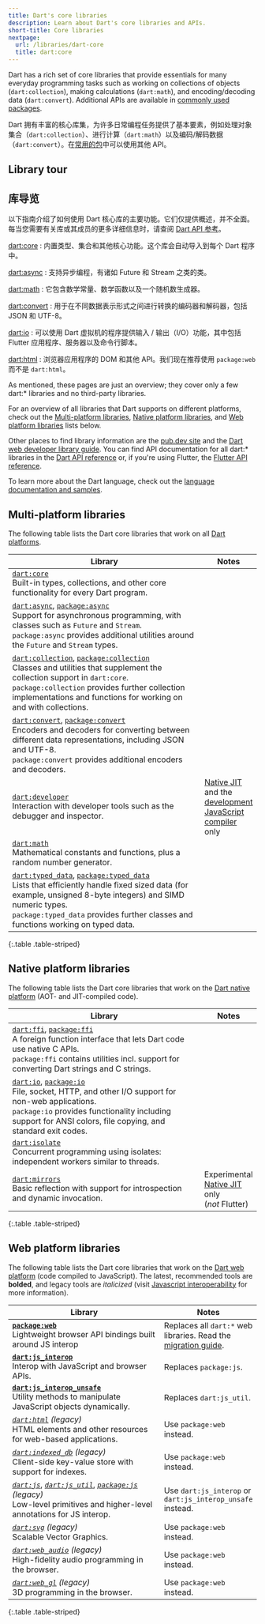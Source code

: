 ```yaml
---
title: Dart's core libraries
description: Learn about Dart's core libraries and APIs.
short-title: Core libraries
nextpage:
  url: /libraries/dart-core
  title: dart:core
---
```


<style>
  th:first-child {
    width: 80%;
  }
</style>

Dart has a rich set of core libraries that provide essentials for many everyday
programming tasks such as
working on collections of objects (`dart:collection`),
making calculations (`dart:math`),
and encoding/decoding data (`dart:convert`).
Additional APIs are available in
[commonly used packages](/resources/useful-packages).

Dart 拥有丰富的核心库集，为许多日常编程任务提供了基本要素，例如处理对象集合（`dart:collection`）、进行计算（`dart:math`）以及编码/解码数据（`dart:convert`）。在[常用的包](/resources/useful-packages)中可以使用其他 API。

## Library tour

## 库导览

以下指南介绍了如何使用 Dart 核心库的主要功能。它们仅提供概述，并不全面。每当您需要有关库或其成员的更多详细信息时，请查阅 [Dart API 参考][Dart API]。

[dart:core](/libraries/dart-core)
: 内置类型、集合和其他核心功能。这个库会自动导入到每个 Dart 程序中。

[dart:async](/libraries/dart-async)
: 支持异步编程，有诸如 Future 和 Stream 之类的类。

[dart:math](/libraries/dart-math)
: 它包含数学常量、数学函数以及一个随机数生成器。

[dart:convert](/libraries/dart-convert)
: 用于在不同数据表示形式之间进行转换的编码器和解码器，包括 JSON 和 UTF-8。

[dart:io](/libraries/dart-io)
: 可以使用 Dart 虚拟机的程序提供输入 / 输出（I/O）功能，其中包括 Flutter 应用程序、服务器以及命令行脚本。

[dart:html](/libraries/dart-html)
: 浏览器应用程序的 DOM 和其他 API。我们现在推荐使用 `package:web` 而不是 `dart:html`。

As mentioned, these pages are just an overview;
they cover only a few dart:\* libraries
and no third-party libraries.

For an overview of all libraries that Dart supports on different platforms,
check out the [Multi-platform libraries](#multi-platform-libraries),
[Native platform libraries](#native-platform-libraries), and
[Web platform libraries](#web-platform-libraries) lists below.

Other places to find library information are the
[pub.dev site]({{site.pub}}) and the
[Dart web developer library guide][webdev libraries].
You can find API documentation for all dart:\* libraries in the
[Dart API reference][Dart API] or, if you're using Flutter,
the [Flutter API reference][api-flutter].

To learn more about the Dart language,
check out the [language documentation and samples](/language).

[Dart API]: {{site.dart-api}}/{{site.sdkInfo.channel}}
[webdev libraries]: /web/libraries
[api-flutter]: {{site.flutter-api}}

## Multi-platform libraries

The following table lists the Dart core libraries that work on all
[Dart platforms](/overview#platform).

| Library                                                                                                                                                                                                                                                                                  | Notes                                                              |
| ---------------------------------------------------------------------------------------------------------------------------------------------------------------------------------------------------------------------------------------------------------------------------------------- | ------------------------------------------------------------------ |
| [`dart:core`][dart-core]<br>Built-in types, collections, and other core functionality for every Dart program.                                                                                                                                                                            |                                                                    |
| [`dart:async`][dart-async], [`package:async`][package-async]<br>Support for asynchronous programming, with classes such as `Future` and `Stream`.<br>`package:async` provides additional utilities around the `Future` and `Stream` types.                                               |                                                                    |
| [`dart:collection`][dart-collection], [`package:collection`][package-collection]<br>Classes and utilities that supplement the collection support in `dart:core`.<br>`package:collection` provides further collection implementations and functions for working on and with collections.  |                                                                    |
| [`dart:convert`][dart-convert], [`package:convert`][package-convert]<br>Encoders and decoders for converting between different data representations, including JSON and UTF-8.<br>`package:convert` provides additional encoders and decoders.                                           |                                                                    |
| [`dart:developer`][dart-developer]<br>Interaction with developer tools such as the debugger and inspector.                                                                                                                                                                               | [Native JIT][jit] and the [development JavaScript compiler][] only |
| [`dart:math`][dart-math]<br>Mathematical constants and functions, plus a random number generator.                                                                                                                                                                                        |                                                                    |
| [`dart:typed_data`][dart-typed_data], [`package:typed_data`][package-typed_data]<br>Lists that efficiently handle fixed sized data (for example, unsigned 8-byte integers) and SIMD numeric types.<br>`package:typed_data` provides further classes and functions working on typed data. |                                                                    |

{:.table .table-striped}

## Native platform libraries

The following table lists the Dart core libraries that work on the
[Dart native platform](/overview#native-platform) (AOT- and JIT-compiled code).

| Library                                                                                                                                                                                                                                  | Notes                                                       |
| ---------------------------------------------------------------------------------------------------------------------------------------------------------------------------------------------------------------------------------------- | ----------------------------------------------------------- |
| [`dart:ffi`][dart-ffi], [`package:ffi`][package-ffi]<br>A foreign function interface that lets Dart code use native C APIs.<br>`package:ffi` contains utilities incl. support for converting Dart strings and C strings.                 |                                                             |
| [`dart:io`][dart-io], [`package:io`][package-io]<br>File, socket, HTTP, and other I/O support for non-web applications.<br>`package:io` provides functionality including support for ANSI colors, file copying, and standard exit codes. |                                                             |
| [`dart:isolate`][dart-isolate]<br> Concurrent programming using isolates: independent workers similar to threads.                                                                                                                        |                                                             |
| [`dart:mirrors`][dart-mirrors]<br> Basic reflection with support for introspection and dynamic invocation.                                                                                                                               | Experimental<br>[Native JIT][jit] only (_not_&nbsp;Flutter) |

{:.table .table-striped}

## Web platform libraries

The following table lists the Dart core libraries that work on the
[Dart web platform](/overview#web-platform) (code compiled to JavaScript).
The latest, recommended tools are **bolded**, and legacy tools are _italicized_
(visit [Javascript interoperability][] for more information).

| Library                                                                                                                                                                 | Notes                                                                      |
| ----------------------------------------------------------------------------------------------------------------------------------------------------------------------- | -------------------------------------------------------------------------- |
| [**`package:web`**][pkg-web] <br>Lightweight browser API bindings built around JS interop                                                                               | Replaces all `dart:*` web libraries. Read the [migration guide][html-web]. |
| [**`dart:js_interop`**][js-interop] <br>Interop with JavaScript and browser APIs.                                                                                       | Replaces `package:js`.                                                     |
| [**`dart:js_interop_unsafe`**][js-interop-unsafe] <br>Utility methods to manipulate JavaScript objects dynamically.                                                     | Replaces `dart:js_util`.                                                   |
| [_`dart:html`_][dart-html] _(legacy)_ <br>HTML elements and other resources for web-based applications.                                                                 | Use `package:web` instead.                                                 |
| [_`dart:indexed_db`_][dart-indexed_db] _(legacy)_ <br>Client-side key-value store with support for indexes.                                                             | Use `package:web` instead.                                                 |
| [_`dart:js`_][dart-js], [_`dart:js_util`_][dart-js_util], [_`package:js`_][package-js] _(legacy)_ <br>Low-level primitives and higher-level annotations for JS interop. | Use `dart:js_interop` or `dart:js_interop_unsafe` instead.                 |
| [_`dart:svg`_][dart-svg] _(legacy)_ <br>Scalable Vector Graphics.                                                                                                       | Use `package:web` instead.                                                 |
| [_`dart:web_audio`_][dart-web_audio] _(legacy)_ <br>High-fidelity audio programming in the browser.                                                                     | Use `package:web` instead.                                                 |
| [_`dart:web_gl`_][dart-web_gl] _(legacy)_ <br>3D programming in the browser.                                                                                            | Use `package:web` instead.                                                 |

{:.table .table-striped}

<!---
Multi-platform libraries
-->

[dart-core]: {{site.dart-api}}/{{site.sdkInfo.channel}}/dart-core/dart-core-library.html
[dart-async]: {{site.dart-api}}/{{site.sdkInfo.channel}}/dart-async/dart-async-library.html
[package-async]: {{site.pub-pkg}}/async
[dart-collection]: {{site.dart-api}}/{{site.sdkInfo.channel}}/dart-collection/dart-collection-library.html
[package-collection]: {{site.pub-pkg}}/collection
[dart-convert]: {{site.dart-api}}/{{site.sdkInfo.channel}}/dart-convert/dart-convert-library.html
[package-convert]: {{site.pub-pkg}}/convert
[dart-developer]: {{site.dart-api}}/{{site.sdkInfo.channel}}/dart-developer/dart-developer-library.html
[dart-math]: {{site.dart-api}}/{{site.sdkInfo.channel}}/dart-math/dart-math-library.html
[dart-typed_data]: {{site.dart-api}}/{{site.sdkInfo.channel}}/dart-typed_data/dart-typed_data-library.html
[package-typed_data]: {{site.pub-pkg}}/typed_data

<!---
Native platform libraries
-->

[dart-ffi]: {{site.dart-api}}/{{site.sdkInfo.channel}}/dart-ffi/dart-ffi-library.html
[package-ffi]: {{site.pub-pkg}}/ffi
[dart-io]: {{site.dart-api}}/{{site.sdkInfo.channel}}/dart-io/dart-io-library.html
[package-io]: {{site.pub-pkg}}/io
[dart-isolate]: {{site.dart-api}}/{{site.sdkInfo.channel}}/dart-isolate/dart-isolate-library.html
[dart-mirrors]: {{site.dart-api}}/{{site.sdkInfo.channel}}/dart-mirrors/dart-mirrors-library.html

<!---
Web platform libraries
-->

[pkg-web]: {{site.pub-pkg}}/web
[js-interop]: {{site.dart-api}}/{{site.sdkInfo.channel}}/dart-js_interop/dart-js_interop-library.html
[js-interop-unsafe]: {{site.dart-api}}/{{site.sdkInfo.channel}}/dart-js_interop_unsafe/dart-js_interop_unsafe-library.html
[dart-html]: {{site.dart-api}}/{{site.sdkInfo.channel}}/dart-html/dart-html-library.html
[dart-indexed_db]: {{site.dart-api}}/{{site.sdkInfo.channel}}/dart-indexed_db/dart-indexed_db-library.html
[dart-js]: {{site.dart-api}}/{{site.sdkInfo.channel}}/dart-js/dart-js-library.html
[package-js]: {{site.pub-pkg}}/js
[dart-js_util]: {{site.dart-api}}/{{site.sdkInfo.channel}}/dart-js_util/dart-js_util-library.html
[dart-svg]: {{site.dart-api}}/{{site.sdkInfo.channel}}/dart-svg/dart-svg-library.html
[dart-web_audio]: {{site.dart-api}}/{{site.sdkInfo.channel}}/dart-web_audio/dart-web_audio-library.html
[dart-web_gl]: {{site.dart-api}}/{{site.sdkInfo.channel}}/dart-web_gl/dart-web_gl-library.html

<!---
Misc
-->

[development JavaScript compiler]: /tools/webdev#serve
[jit]: /overview#native-platform
[JavaScript interoperability]: /interop/js-interop
[html-web]: /interop/js-interop/package-web
